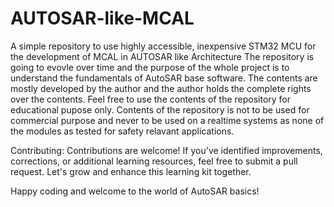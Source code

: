 # AUTOSAR-like-MCAL
A simple repository to use highly accessible, inexpensive STM32 MCU for the development of MCAL in AUTOSAR like Architecture
The repository is going to evovle over time and the purpose of the whole project is to understand the fundamentals of AutoSAR base software.
The contents are mostly developed by the author and the author holds the complete rights over the contents.
Feel free to use the contents of the repository for educational pupose only.
Contents of the repository is not to be used for commercial purpose and never to be used on a realtime systems as none of the modules as tested for safety relavant applications.

Contributing:
Contributions are welcome! If you've identified improvements, corrections, or additional learning resources, feel free to submit a pull request. Let's grow and enhance this learning kit together.

Happy coding and welcome to the world of AutoSAR basics!
